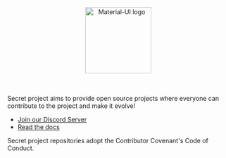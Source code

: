 <div align="center">
    <img href="https://projecterror.dev" width="150" src="https://cdn.discordapp.com/attachments/866258890043817984/1026124464917856338/logo2.png" alt="Material-UI logo" />
</div><br><br>



Secret project aims to provide open source projects where everyone can contribute to the project and make it evolve!

* [Join our Discord Server](#)
* [Read the docs](#)


Secret project repositories adopt the Contributor Covenant's Code of Conduct. 
